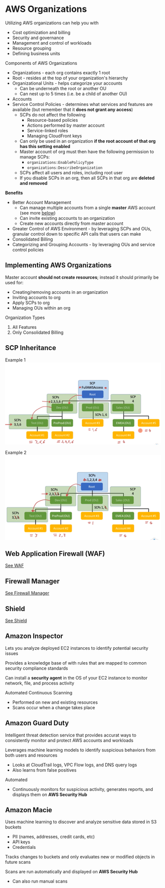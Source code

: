 # AWS Organizations

Utilizing AWS organizations can help you with
- Cost optimization and billing
- Security and governance
- Management and control of workloads
- Resource grouping
- Defining business units

Components of AWS Organizations
- Organizations - each org contains exactly 1 root
- Root - resides at the top of your organization's hierarchy
- Organizational Units - helps categorize your accounts
	- Can be underneath the root or another OU
	- Can nest up to 5 times (i.e. be a child of another OU)
- Accounts
- Service Control Policies - determines what services and features are available (but remember that it **does not grant any access**)
	- SCPs do not affect the following
		- Resource-based policies
		- Actions performed by master account
		- Service-linked roles
		- Managing CloudFront keys
	- Can only be used in an organization **if the root account of that org has this setting enabled**
	- Master account of org must then have the following permission to manage SCPs:
		- `organizations:EnablePolicyType`
		- `organizations:DescribeOrganization`
	- SCPs affect all users and roles, including root user
	- If you disable SCPs in an org, then all SCPs in that org are **deleted and removed**

**Benefits**
- Better Account Management
	- Can manage multiple accounts from a single **master** AWS account (see more [below](#implementing-aws-organizations))
	- Can invite existing accounts to an organization
	- Create new accounts directly from master account
- Greater Control of AWS Environment - by leveraging SCPs and OUs, granular control down to specific API calls that users can make
- Consolidated Billing
- Categorizing and Grouping Accounts - by leveraging OUs and service control policies

## Implementing AWS Organizations

Master account **should not create resources**; instead it should primarily be used for:
- Creating/removing accounts in an organization
- Inviting accounts to org
- Apply SCPs to org
- Managing OUs within an org

Organization Types
1. All Features
2. Only Consolidated Billing

## SCP Inheritance
Example 1
![Example 1](./assets/scp-inheritance-ex1.png)

Example 2
![Example 2](./assets/scp-inheritance-ex2.png)

## Web Application Firewall (WAF)
[See WAF](/security/waf.md)

## Firewall Manager
[See Firewall Manager](/security/firewall-manager.md)

## Shield
[See Shield](/security/shield.md)

## Amazon Inspector
Lets you analyze deployed EC2 instances to identify potential security issues

Provides a knowledge base of with rules that are mapped to common security compliance standards

Can install a **security agent** in the OS of your EC2 instance to monitor network, file, and process activity

Automated Continuous Scanning
- Performed on new and existing resources
- Scans occur when a change takes place

## Amazon Guard Duty
Intelligent threat detection service that provides accurat ways to consistently monitor and protect AWS accounts and workloads

Leverages machine learning models to identify suspicious behaviors from both users and resources
- Looks at CloudTrail logs, VPC Flow logs, and DNS query logs
- Also learns from false positives

Automated
- Continuously monitors for suspicious activity, generates reports, and displays them on **AWS Security Hub**

## Amazon Macie
Uses machine learning to discover and analyze sensitive data stored in S3 buckets
- PII (names, addresses, credit cards, etc)
- API keys
- Credentials

Tracks changes to buckets and only evaluates new or modified objects in future scans

Scans are run automatically and displayed on **AWS Security Hub**
- Can also run manual scans
